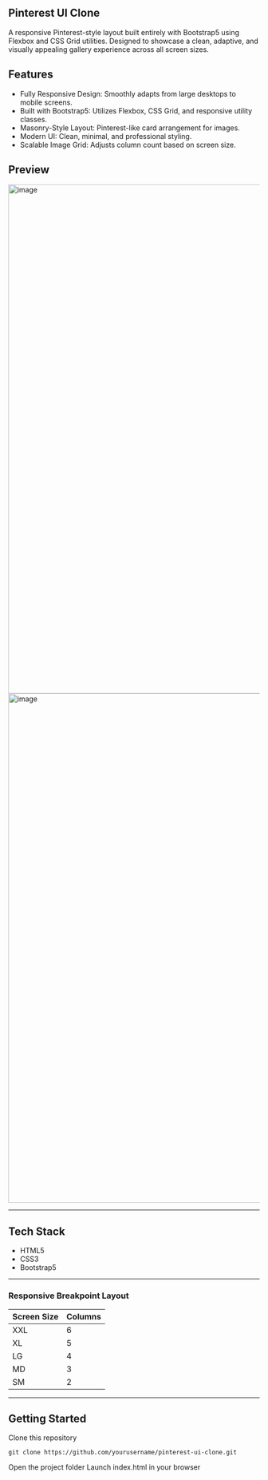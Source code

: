 ## Pinterest UI Clone
A responsive Pinterest-style layout built entirely with Bootstrap5 using Flexbox and CSS Grid utilities.
Designed to showcase a clean, adaptive, and visually appealing gallery experience across all screen sizes.

## Features
- Fully Responsive Design: Smoothly adapts from large desktops to mobile screens.
- Built with Bootstrap5: Utilizes Flexbox, CSS Grid, and responsive utility classes.
- Masonry-Style Layout: Pinterest-like card arrangement for images.
- Modern UI: Clean, minimal, and professional styling.
- Scalable Image Grid: Adjusts column count based on screen size.

## Preview
<img width="1920" height="1020" alt="image" src="https://github.com/user-attachments/assets/e77101d3-5f34-4a7f-a92d-db5ff450a748" />

<img width="1920" height="1020" alt="image" src="https://github.com/user-attachments/assets/ac46779c-6bfa-488a-b880-8cf6f3d1056b" />


---

## Tech Stack
- HTML5
- CSS3
- Bootstrap5

---

### Responsive Breakpoint Layout
| Screen Size | Columns |
|-------------|---------|
| XXL         | 6       |
| XL          | 5       |
| LG          | 4       |
| MD          | 3       |
| SM          | 2       |

---

## Getting Started
Clone this repository

``` git clone https://github.com/yourusername/pinterest-ui-clone.git ```

Open the project folder
Launch index.html in your browser
